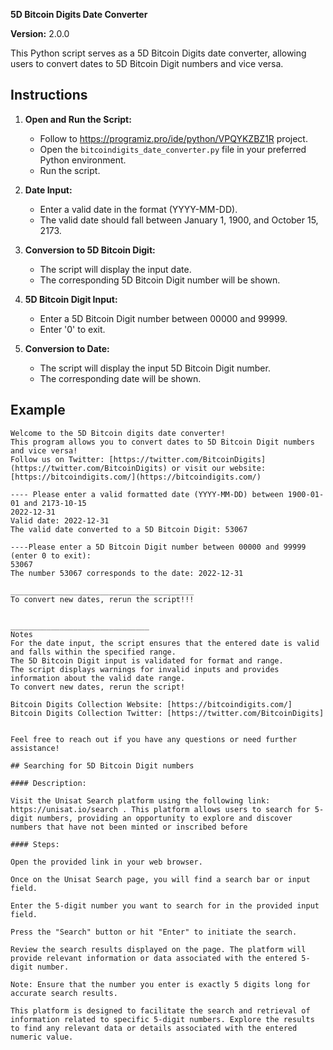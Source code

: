**5D Bitcoin Digits Date Converter**

**Version:** 2.0.0

This Python script serves as a 5D Bitcoin Digits date converter, allowing users to convert dates to 5D Bitcoin Digit numbers and vice versa.

## Instructions

1. **Open and Run the Script:**
   - Follow to https://programiz.pro/ide/python/VPQYKZBZ1R project.
   - Open the `bitcoindigits_date_converter.py` file in your preferred Python environment.
   - Run the script.

3. **Date Input:**
   - Enter a valid date in the format (YYYY-MM-DD).
   - The valid date should fall between January 1, 1900, and October 15, 2173.

4. **Conversion to 5D Bitcoin Digit:**
   - The script will display the input date.
   - The corresponding 5D Bitcoin Digit number will be shown.

5. **5D Bitcoin Digit Input:**
   - Enter a 5D Bitcoin Digit number between 00000 and 99999.
   - Enter '0' to exit.

6. **Conversion to Date:**
   - The script will display the input 5D Bitcoin Digit number.
   - The corresponding date will be shown.

## Example

```plaintext
Welcome to the 5D Bitcoin digits date converter!
This program allows you to convert dates to 5D Bitcoin Digit numbers and vice versa!
Follow us on Twitter: [https://twitter.com/BitcoinDigits](https://twitter.com/BitcoinDigits) or visit our website: [https://bitcoindigits.com/](https://bitcoindigits.com/)

---- Please enter a valid formatted date (YYYY-MM-DD) between 1900-01-01 and 2173-10-15
2022-12-31
Valid date: 2022-12-31
The valid date converted to a 5D Bitcoin Digit: 53067

----Please enter a 5D Bitcoin Digit number between 00000 and 99999 (enter 0 to exit):
53067
The number 53067 corresponds to the date: 2022-12-31

_________________________________________
To convert new dates, rerun the script!!!


_______________________________
Notes
For the date input, the script ensures that the entered date is valid and falls within the specified range.
The 5D Bitcoin Digit input is validated for format and range.
The script displays warnings for invalid inputs and provides information about the valid date range.
To convert new dates, rerun the script!

Bitcoin Digits Collection Website: [https://bitcoindigits.com/]
Bitcoin Digits Collection Twitter: [https://twitter.com/BitcoinDigits]


Feel free to reach out if you have any questions or need further assistance!

## Searching for 5D Bitcoin Digit numbers

#### Description:

Visit the Unisat Search platform using the following link: https://unisat.io/search . This platform allows users to search for 5-digit numbers, providing an opportunity to explore and discover numbers that have not been minted or inscribed before

#### Steps:

Open the provided link in your web browser.

Once on the Unisat Search page, you will find a search bar or input field.

Enter the 5-digit number you want to search for in the provided input field.

Press the "Search" button or hit "Enter" to initiate the search.

Review the search results displayed on the page. The platform will provide relevant information or data associated with the entered 5-digit number.

Note: Ensure that the number you enter is exactly 5 digits long for accurate search results.

This platform is designed to facilitate the search and retrieval of information related to specific 5-digit numbers. Explore the results to find any relevant data or details associated with the entered numeric value.
